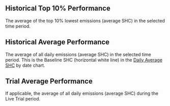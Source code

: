 ## Historical Top 10% Performance

The average of the top 10% lowest emissions (average SHC) in the selected time period.

## Historical Average Performance

The average of all daily emissions (average SHC) in the selected time period. This is the Baseline SHC (horizontal white line) in the [Daily Average SHC](heu_average_shc_date.md) by date chart.

## Trial Average Performance

If applicable, the average of all daily emissions (average SHC) during the Live Trial period.
